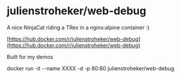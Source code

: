 # julienstroheker/web-debug

A nice NinjaCat riding a TRex in a nginx:alpine container :)

[https://hub.docker.com/r/julienstroheker/web-debug](https://hub.docker.com/r/julienstroheker/web-debug)

Built for my demos

docker run -it --name XXXX -d -p 80:80 julienstroheker/web-debug
